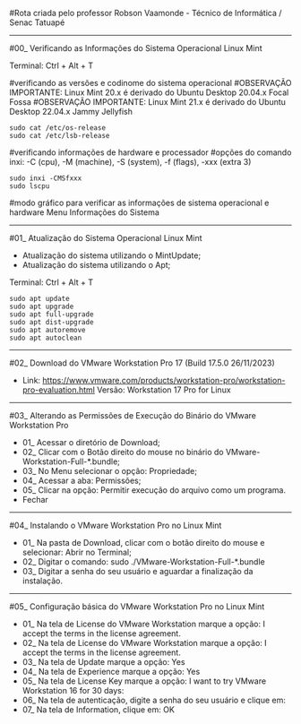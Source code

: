 #Rota criada pelo professor Robson Vaamonde - Técnico de Informática / Senac Tatuapé

____________________

#00_ Verificando as Informações do Sistema Operacional Linux Mint

Terminal: Ctrl + Alt + T

#verificando as versões e codinome do sistema operacional
#OBSERVAÇÃO IMPORTANTE: Linux Mint 20.x é derivado do Ubuntu Desktop 20.04.x Focal Fossa
#OBSERVAÇÃO IMPORTANTE: Linux Mint 21.x é derivado do Ubuntu Desktop 22.04.x Jammy Jellyfish

```
sudo cat /etc/os-release
sudo cat /etc/lsb-release
```

#verificando informações de hardware e processador
#opções do comando inxi: -C (cpu), -M (machine), -S (system), -f (flags), -xxx (extra 3)

```
sudo inxi -CMSfxxx
sudo lscpu
```

#modo gráfico para verificar as informações de sistema operacional e hardware
Menu
	Informações do Sistema

____________________

#01_ Atualização do Sistema Operacional Linux Mint

 - Atualização do sistema utilizando o MintUpdate;
 - Atualização do sistema utilizando o Apt;

Terminal: Ctrl + Alt + T

```
sudo apt update
sudo apt upgrade
sudo apt full-upgrade
sudo apt dist-upgrade
sudo apt autoremove
sudo apt autoclean
```

____________________

#02_ Download do VMware Workstation Pro 17 (Build 17.5.0 26/11/2023)

 - Link: https://www.vmware.com/products/workstation-pro/workstation-pro-evaluation.html
Versão: Workstation 17 Pro for Linux

____________________

#03_ Alterando as Permissões de Execução do Binário do VMware Workstation Pro

 - 01_ Acessar o diretório de Download;
 - 02_ Clicar com o Botão direito do mouse no binário do VMware-Workstation-Full-*.bundle;
 - 03_ No Menu selecionar o opção: Propriedade;
 - 04_ Acessar a aba: Permissões;
 - 05_ Clicar na opção: Permitir execução do arquivo como um programa.
 - Fechar

____________________

#04_ Instalando o VMware Workstation Pro no Linux Mint

 - 01_ Na pasta de Download, clicar com o botão direito do mouse e selecionar: Abrir no Terminal;
 - 02_ Digitar o comando: sudo ./VMware-Workstation-Full-*.bundle
 - 03_ Digitar a senha do seu usuário e aguardar a finalização da instalação.

____________________

#05_ Configuração básica do VMware Workstation Pro no Linux Mint

 - 01_ Na tela de License do VMware Workstation marque a opção: I accept the terms in the license agreement. <Next>
 - 02_ Na tela de License do VMware Workstation marque a opção: I accept the terms in the license agreement. <Next>
 - 03_ Na tela de Update marque a opção: Yes <Next>
 - 04_ Na tela de Experience marque a opção: Yes <next>
 - 05_ Na tela de License Key marque a opção: I want to try VMware Workstation 16 for 30 days: <Finish>
 - 06_ Na tela de autenticação, digite a senha do seu usuário e clique em: <Autenticar>
 - 07_ Na tela de Information, clique em: OK
